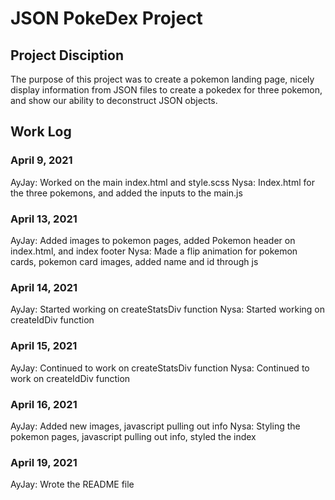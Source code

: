 # JSON PokeDex Project

## Project Disciption
The purpose of this project was to create a pokemon landing page, nicely display information from JSON files to create a pokedex for three pokemon, and show our ability to deconstruct JSON objects.


## Work Log

###  April 9, 2021

AyJay: Worked on the main index.html and style.scss
Nysa: Index.html for the three pokemons, and added the inputs to the main.js


### April 13, 2021

AyJay: Added images to pokemon pages, added Pokemon header on index.html, and index footer
Nysa: Made a flip animation for pokemon cards, pokemon card images, added name and id through js


### April 14, 2021

AyJay: Started working on createStatsDiv function
Nysa: Started working on createIdDiv function


### April 15, 2021

AyJay: Continued to work on createStatsDiv function
Nysa: Continued to work on createIdDiv function


### April 16, 2021

AyJay: Added new images, javascript pulling out info
Nysa: Styling the pokemon pages, javascript pulling out info, styled the index

### April 19, 2021

AyJay: Wrote the README file